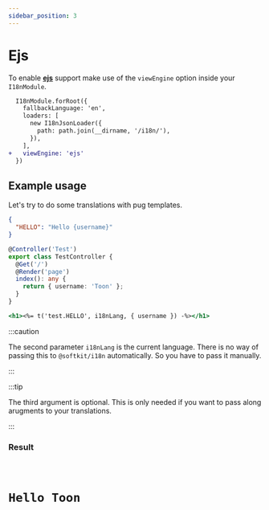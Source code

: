 ```yaml
---
sidebar_position: 3
---
```


# Ejs

To enable [**ejs**](https://github.com/mde/ejs) support make use of the `viewEngine` option inside your `I18nModule`.

```diff title="src/app.module.ts"
  I18nModule.forRoot({
    fallbackLanguage: 'en',
    loaders: [
      new I18nJsonLoader({
        path: path.join(__dirname, '/i18n/'),
      }),
    ],
+   viewEngine: 'ejs'
  })
```

## Example usage

Let's try to do some translations with pug templates.

```json title="src/i18n/en/test.json"
{
  "HELLO": "Hello {username}"
}
```

```typescript title="src/app.controller.ts"
@Controller('Test')
export class TestController {
  @Get('/')
  @Render('page')
  index(): any {
    return { username: 'Toon' };
  }
}
```

```hbs title="src/view/page.hbs"
<h1><%= t('test.HELLO', i18nLang, { username }) -%></h1>
```

:::caution

The second parameter `i18nLang` is the current language. There is no way of passing this to `@softkit/i18n` automatically. So you have to pass it manually.

:::

:::tip

The third argument is optional. This is only needed if you want to pass along arugments to your translations.

:::

### Result

<code>
  <h1>Hello Toon</h1>
</code>
